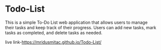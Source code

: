 # Todo-List
This is a simple To-Do List web application that allows users to manage their tasks and keep track of their progress. Users can add new tasks, mark tasks as completed, and delete tasks as needed.

live link-https://mridusmitac.github.io/Todo-List/
